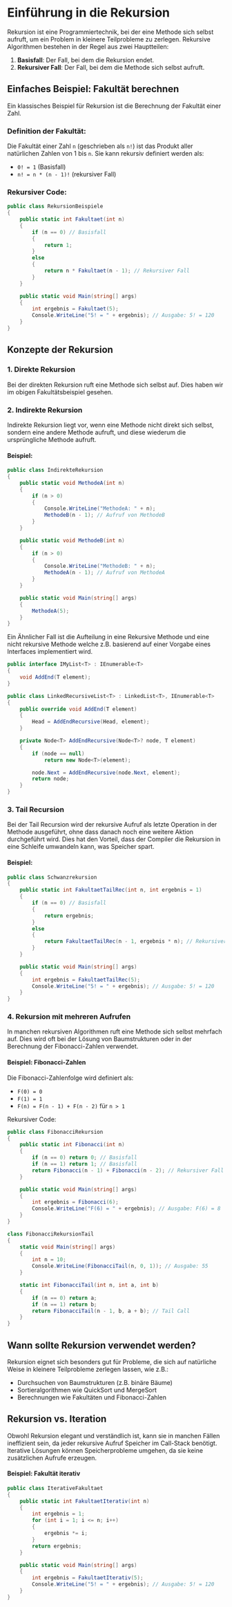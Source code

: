 
# Einführung in die Rekursion

Rekursion ist eine Programmiertechnik, bei der eine Methode sich selbst aufruft, um ein Problem in kleinere Teilprobleme zu zerlegen. Rekursive Algorithmen bestehen in der Regel aus zwei Hauptteilen:
1. **Basisfall**: Der Fall, bei dem die Rekursion endet.
2. **Rekursiver Fall**: Der Fall, bei dem die Methode sich selbst aufruft.

## Einfaches Beispiel: Fakultät berechnen

Ein klassisches Beispiel für Rekursion ist die Berechnung der Fakultät einer Zahl.

### Definition der Fakultät:
Die Fakultät einer Zahl `n` (geschrieben als `n!`) ist das Produkt aller natürlichen Zahlen von 1 bis `n`. Sie kann rekursiv definiert werden als:
- `0! = 1` (Basisfall)
- `n! = n * (n - 1)!` (rekursiver Fall)

### Rekursiver Code:
```csharp
public class RekursionBeispiele
{
    public static int Fakultaet(int n)
    {
        if (n == 0) // Basisfall
        {
            return 1;
        }
        else
        {
            return n * Fakultaet(n - 1); // Rekursiver Fall
        }
    }

    public static void Main(string[] args)
    {
        int ergebnis = Fakultaet(5);
        Console.WriteLine("5! = " + ergebnis); // Ausgabe: 5! = 120
    }
}
```

## Konzepte der Rekursion

### 1. **Direkte Rekursion**
Bei der direkten Rekursion ruft eine Methode sich selbst auf. Dies haben wir im obigen Fakultätsbeispiel gesehen.

### 2. **Indirekte Rekursion**
Indirekte Rekursion liegt vor, wenn eine Methode nicht direkt sich selbst, sondern eine andere Methode aufruft, und diese wiederum die ursprüngliche Methode aufruft.

#### Beispiel:
```csharp
public class IndirekteRekursion
{
    public static void MethodeA(int n)
    {
        if (n > 0)
        {
            Console.WriteLine("MethodeA: " + n);
            MethodeB(n - 1); // Aufruf von MethodeB
        }
    }

    public static void MethodeB(int n)
    {
        if (n > 0)
        {
            Console.WriteLine("MethodeB: " + n);
            MethodeA(n - 1); // Aufruf von MethodeA
        }
    }

    public static void Main(string[] args)
    {
        MethodeA(5);
    }
}
```

Ein Ähnlicher Fall ist die Aufteilung in eine Rekursive Methode und eine nicht rekursive Methode welche z.B. basierend auf einer Vorgabe eines Interfaces implementiert wird.
```csharp
public interface IMyList<T> : IEnumerable<T>
{
    void AddEnd(T element);
}

public class LinkedRecursiveList<T> : LinkedList<T>, IEnumerable<T>
{
    public override void AddEnd(T element)
    {
        Head = AddEndRecursive(Head, element);
    }

    private Node<T> AddEndRecursive(Node<T>? node, T element)
    {
        if (node == null)
            return new Node<T>(element);

        node.Next = AddEndRecursive(node.Next, element);
        return node;
    }
}
```


### 3. **Tail Recursion**
Bei der Tail Recursion wird der rekursive Aufruf als letzte Operation in der Methode ausgeführt, ohne dass danach noch eine weitere Aktion durchgeführt wird. Dies hat den Vorteil, dass der Compiler die Rekursion in eine Schleife umwandeln kann, was Speicher spart.

#### Beispiel:
```csharp
public class Schwanzrekursion
{
    public static int FakultaetTailRec(int n, int ergebnis = 1)
    {
        if (n == 0) // Basisfall
        {
            return ergebnis;
        }
        else
        {
            return FakultaetTailRec(n - 1, ergebnis * n); // Rekursiver Fall
        }
    }

    public static void Main(string[] args)
    {
        int ergebnis = FakultaetTailRec(5);
        Console.WriteLine("5! = " + ergebnis); // Ausgabe: 5! = 120
    }
}
```

### 4. **Rekursion mit mehreren Aufrufen**
In manchen rekursiven Algorithmen ruft eine Methode sich selbst mehrfach auf. Dies wird oft bei der Lösung von Baumstrukturen oder in der Berechnung der Fibonacci-Zahlen verwendet.

#### Beispiel: Fibonacci-Zahlen
Die Fibonacci-Zahlenfolge wird definiert als:
- `F(0) = 0`
- `F(1) = 1`
- `F(n) = F(n - 1) + F(n - 2)` für `n > 1`

Rekursiver Code:
```csharp
public class FibonacciRekursion
{
    public static int Fibonacci(int n)
    {
        if (n == 0) return 0; // Basisfall
        if (n == 1) return 1; // Basisfall
        return Fibonacci(n - 1) + Fibonacci(n - 2); // Rekursiver Fall
    }

    public static void Main(string[] args)
    {
        int ergebnis = Fibonacci(6);
        Console.WriteLine("F(6) = " + ergebnis); // Ausgabe: F(6) = 8
    }
}

class FibonacciRekursionTail
{
    static void Main(string[] args)
    {
        int n = 10; 
        Console.WriteLine(FibonacciTail(n, 0, 1)); // Ausgabe: 55
    }

    static int FibonacciTail(int n, int a, int b)
    {
        if (n == 0) return a;
        if (n == 1) return b;
        return FibonacciTail(n - 1, b, a + b); // Tail Call
    }
}
```

## Wann sollte Rekursion verwendet werden?

Rekursion eignet sich besonders gut für Probleme, die sich auf natürliche Weise in kleinere Teilprobleme zerlegen lassen, wie z.B.:
- Durchsuchen von Baumstrukturen (z.B. binäre Bäume)
- Sortieralgorithmen wie QuickSort und MergeSort
- Berechnungen wie Fakultäten und Fibonacci-Zahlen

## Rekursion vs. Iteration

Obwohl Rekursion elegant und verständlich ist, kann sie in manchen Fällen ineffizient sein, da jeder rekursive Aufruf Speicher im Call-Stack benötigt. Iterative Lösungen können Speicherprobleme umgehen, da sie keine zusätzlichen Aufrufe erzeugen.

#### Beispiel: Fakultät iterativ
```csharp
public class IterativeFakultaet
{
    public static int FakultaetIterativ(int n)
    {
        int ergebnis = 1;
        for (int i = 1; i <= n; i++)
        {
            ergebnis *= i;
        }
        return ergebnis;
    }

    public static void Main(string[] args)
    {
        int ergebnis = FakultaetIterativ(5);
        Console.WriteLine("5! = " + ergebnis); // Ausgabe: 5! = 120
    }
}
```
